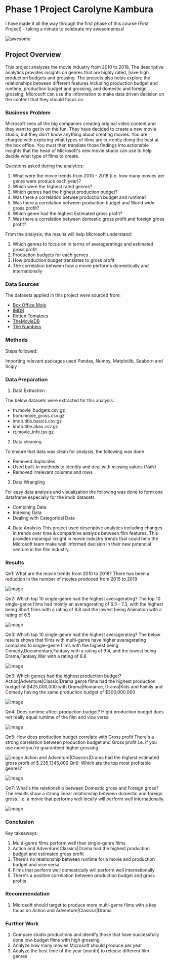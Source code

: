 # Phase 1 Project Carolyne Kambura

I have made it all the way through the first phase of this course (First Project) - taking a minute to celebrate my awesomeness!

![awesome](https://raw.githubusercontent.com/learn-co-curriculum/dsc-phase-1-project/master/awesome.gif)

## Project Overview

This project analyzes the movie industry from 2010 to 2018. The descriptive analytics provides insights on genres that are highly rated, have high production budgets and grossing. The projects also helps explore the relationships between different features including production budget and runtime, production budget and grossing, and domestic and foreign grossing. Microsoft can use the information to make data driven decision on the content that they should focus on.

### Business Problem

Microsoft sees all the big companies creating original video content and they want to get in on the fun. They have decided to create a new movie studio, but they don’t know anything about creating movies. You are charged with exploring what types of films are currently doing the best at the box office. You must then translate those findings into actionable insights that the head of Microsoft's new movie studio can use to help decide what type of films to create.

 Questions asked during the analytics:

  1. What were the movie trends from 2010 - 2018 (i.e. how many movies per genre were produce each year)?
  2. Which were the highest rated genres?
  3. Which genres had the highest production budget?
  4. Was there a correlation betwee production budget and runtime?
  5. Was there a correlation between production budget and World wide gross profit?
  6. Which genre had the highest Estimated gross profit?
  7. Was there a correlation between domestic gross profit and foreign gross profit?
 
 From the analysis, the results will help Microsoft understand:

  1. Which genres to focus on in terms of averageratings and estimated gross profit
  2. Production budgets for each genres
  3. How production budget translates to gross profit
  4. The correlation between how a movie performs domestically and internationally

### Data Sources

The datasets applied in this project were sourced from:

* [Box Office Mojo](https://www.boxofficemojo.com/)
* [IMDB](https://www.imdb.com/)
* [Rotten Tomatoes](https://www.rottentomatoes.com/)
* [TheMovieDB](https://www.themoviedb.org/)
* [The Numbers](https://www.the-numbers.com/)


### Methods
Steps followed:

Importing relevant packages used Pandas, Numpy, Matplotlib, Seaborn and Scipy

### Data Preparation
  1. Data Extraction :
  
The below datasets were extracted for this analysis:
   - tn.movie_budgets.csv.gz 
   - bom.movie_gross.csv.gz 
   - imdb.title.basics.csv.gz 
   - imdb.title.akas.csv.gz 
   - rt.movie_info.tsv.gz
   
  2. Data cleaning
  
 To ensure that data was clean for analysis, the following was done
 
  - Removed duplicates
  - Used built-in methods to identify and deal with missing values (NaN) 
  - Removed irrelevant columns and rows

 3. Data Wrangling
 
 For easy data analysis and visualization the following was done to form one dataframe especially for the imdb datasets
  - Combining Data
  - Indexing Data
  - Dealing with Categorical Data
  
  4. Data Analysis
This project used descriptive analytics including changes in trends over time & comparitive analysis between film features. This provides meanigul insight in movie industry trends that could help the Microsoft team make well informed decision in their new potencial venture in the film industry.
 
### Results

Qn1: What are the movie trends from 2010 to 2018?
There has been a reduction in the number of movies produced from 2015 to 2018

![image](https://user-images.githubusercontent.com/119498882/217743292-c47d050b-4fa9-49c8-aa6a-d90f3c01dd5f.png)

Qn2: Which top 10 single-genre had the highest averagerating?
The top 10 single-genre films had mostly an averagerating of 6.5 - 7.3, with the highest being Short films with a rating of 8.8 and the lowest being Animation with a rating of 6.5

![image](https://user-images.githubusercontent.com/119498882/217744104-e1827757-4fc3-4ade-a81e-09ec5ed5dacb.png)

Qn3: Which top 10 single-genre had the highest averagerating?
The below results shows that films with multi-genre have higher averagerating compared to single-genre films with the highest being Comedy,Documentary,Fantasy with a rating of 9.4, and the lowest being Drama,Fantasy,War with a rating of 8.8

![image](https://user-images.githubusercontent.com/119498882/217744783-e5647aaf-aebf-4651-98ab-9c5b4d3093a4.png)

Qn3: Which genres had the highest production budget?
Action|Adventure|Classic|Drama genre films had the highest production budget of $425,000,000 with Drama|Romance, Drama|Kids and Family and Comedy having the same production budget of $300,000,000

![image](https://user-images.githubusercontent.com/119498882/217745947-39766a6c-f9a6-4d1b-955b-42c11ffa2b5c.png)

Qn4: Does runtime affect production budget?
Hight production budget does not really equal runtime of the film and vice versa

![image](https://user-images.githubusercontent.com/119498882/217747351-fd351817-d402-4b01-9468-b49b84a983cf.png)

Qn5: How does production budget correlate with Gross profit
There's a strong correlation between production budget and Gross profit i.e. if you use more you're guaranteed higher grossing

![image](https://user-images.githubusercontent.com/119498882/217747688-c93409bc-b6ec-4702-ab24-ed87c069279c.png)
Action and Adventure|Classics|Drama had the highest estimated gross profit of $ 235,1345,000
Qn6: Which are the top most profitable genres?

![image](https://user-images.githubusercontent.com/119498882/217748059-7ccab7e9-97a8-45cc-ac54-45ddbc0e0983.png)

Qn7: What's the relationship between Domestic gross and Foreign gross?
The results show a strong linear relationship between domestic and foreign gross. i.e. a movie that performs well locally will perform well internationally.

![image](https://user-images.githubusercontent.com/119498882/217748678-769aaae0-fbc2-4679-8e1c-dce998afbc94.png)

### Conclusion

Key takeaways:

1. Multi-genre films perform well than single-genre films
2. Action and Adventure|Classics|Drama had the highest production budget and estimated gross profit
3. There's no relationship between runtime for a movie and production budget and vice versa
4. Films that perform well domestically will perform well internationally
5. There's a positive correlation between production budget and gross profits

### Recommendation

1. Microsoft should target to produce more multi-genre films with a key focus on Action and Adventure|Classics|Drama

### Further Work
1. Compare studio productions and identify those that have successfully done low-budget films with high grossing
2. Analyze how many movies Microsoft should produce per year
3. Analyze the best time of the year (month) to release different film genres

